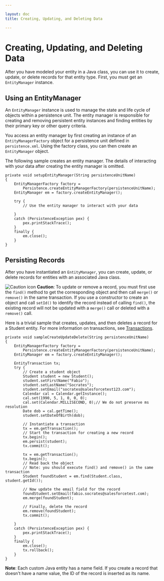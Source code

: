 ```yaml
---

layout: doc
title: Creating, Updating, and Deleting Data

---
```

# Creating, Updating, and Deleting Data

After you have modeled your entity in a Java class, you can
use it to create, update, or delete records for that entity type. First, you must get an <code>EntityManager</code>
instance.

## Using an EntityManager
An <code>EntityManager</code> instance is used to manage the state and life cycle of objects within a persistence unit. The entity manager
is responsible for creating and removing persistent entity instances and finding entities by their primary key or other query criteria.

You access an entity manager by first creating an instance of an <code>EntityManagerFactory</code> object for a persistence unit defined
in `persistence.xml`. Using the factory class, you can then create an <code>EntityManager</code> object.

The following sample creates an entity manager. The details of interacting with your data after creating the entity manager is
omitted.

    private void setupEntityManager(String persistenceUnitName)
    {
        EntityManagerFactory factory =
            Persistence.createEntityManagerFactory(persistenceUnitName);
        EntityManager em = factory.createEntityManager();
    
        try {
            // Use the entity manager to interact with your data
    
        }
        catch (PersistenceException pex) {
            pex.printStackTrace();
        }
        finally {
            em.close();
        }
    }

## Persisting Records
After you have instantiated an <code>EntityManager</code>, you can create, update, or delete records for entities with an associated Java class.

<img src="http://na1.salesforce.com//img/help/helpWarning_icon.gif" alt="Caution icon" /> **Caution**: To update or remove a record, you must first use the <code>find()</code> method to get the corresponding object and then call <code>merge()</code> or <code>remove()</code> in the same transaction. If you use a constructor to create an object and call <code>setId()</code> to identify the record instead of calling <code>find()</code>, the existing record will not be updated with a <code>merge()</code> call or deleted with a <code>remove()</code> call.

Here is a trivial sample that creates, updates, and then deletes a record for a Student entity. For more information on transactions, see [Transactions](jpa-transactions).

    private void sampleCreateUpdateDelete(String persistenceUnitName)
    {
        EntityManagerFactory factory =
            Persistence.createEntityManagerFactory(persistenceUnitName);
        EntityManager em = factory.createEntityManager();
    
        EntityTransaction tx;
        try {
            // Create a student object
            Student student = new Student();
            student.setFirstName("Fabio");
            student.setLastName("Socrates");
            student.setEmail("socrates@salesforcetest123.com");
            Calendar cal = Calendar.getInstance();
            cal.set(1990, 5, 1, 0, 0, 0);
            cal.set(Calendar.MILLISECOND, 0);// We do not preserve ms resolution
            Date dob = cal.getTime();
            student.setDateOfBirth(dob);
    
            // Instantiate a transaction
            tx = em.getTransaction();
            // Start the transaction for creating a new record
            tx.begin();
            em.persist(student);
            tx.commit();
    
            tx = em.getTransaction();
            tx.begin();
            // Read back the object
            // Note: you should execute find() and remove() in the same transaction
            Student foundStudent = em.find(Student.class, student.getId());
            
            // Now update the email field for the record
            foundStudent.setEmail(fabio.socrates@salesforcetest.com);
            em.merge(foundStudent);
    
            // Finally, delete the record
            em.remove(foundStudent);
            tx.commit();
    
        }
        catch (PersistenceException pex) {
            pex.printStackTrace();
        }
        finally {
            em.close();
            tx.rollback();
        }
    }
    
**Note**: Each custom Java entity has a name field. If you create a record that doesn't have a name value, the ID of the
record is inserted as its name.